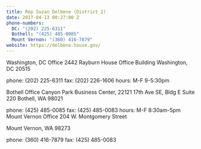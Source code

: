 ```yaml
---
title: Rep Suzan Delbene (District 2)
date: 2017-04-13 00:27:00 Z
phone-numbers:
  DC: "(202) 225-6311"
  Bothell: "(425) 485-0085"
  Mount Vernon: "(360) 416-7879"
website: https://delbene.house.gov/
---
```



Washington, DC Office
2442 Rayburn House Office Building
Washington, DC 20515

phone: (202) 225-6311
fax: (202) 226-1606
hours: M-F 9-5:30pm

Bothell Office
Canyon Park Business Center, 22121 17th Ave SE, Bldg E
Suite 220
Bothell, WA 98021

phone: (425) 485-0085
fax: (425) 485-0083
hours: M-F 8:30am-5pm
Mount Vernon Office
204 W. Montgomery Street

Mount Vernon, WA 98273

phone: (360) 416-7879
fax: (425) 485-0083
 
